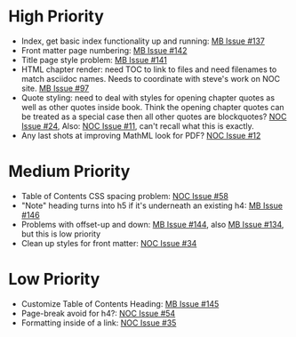 # High Priority
* Index, get basic index functionality up and running:  [MB Issue #137](https://github.com/runemadsen/Magic-Book-Project/issues/137)
* Front matter page numbering: [MB Issue #142](https://github.com/runemadsen/Magic-Book-Project/issues/142)
* Title page style problem: [MB Issue #141](https://github.com/runemadsen/Magic-Book-Project/issues/141)
* HTML chapter render: need TOC to link to files and need filenames to match asciidoc names.  Needs to coordinate with steve's work on NOC site. [MB Issue #97](https://github.com/runemadsen/Magic-Book-Project/issues/97)
* Quote styling: need to deal with styles for opening chapter quotes as well as other quotes inside book.  Think the opening chapter quotes can be treated as a special case then all other quotes are blockquotes? [NOC Issue #24](https://github.com/shiffman/The-Nature-of-Code/issues/24), Also: [NOC Issue #11](https://github.com/shiffman/The-Nature-of-Code/issues/11), can't recall what this is exactly.
* Any last shots at improving MathML look for PDF? [NOC Issue #12](https://github.com/shiffman/The-Nature-of-Code/issues/12)

# Medium Priority
* Table of Contents CSS spacing problem: [NOC Issue #58](https://github.com/shiffman/The-Nature-of-Code/issues/58)
* "Note" heading turns into h5 if it's underneath an existing h4: [MB Issue #146](https://github.com/runemadsen/Magic-Book-Project/issues/146)
* Problems with offset-up and down: [MB Issue #144](https://github.com/runemadsen/Magic-Book-Project/issues/144), also [MB Issue #134](https://github.com/runemadsen/Magic-Book-Project/issues/134), but this is low priority
* Clean up styles for front matter: [NOC Issue #34](https://github.com/shiffman/The-Nature-of-Code/issues/34)


# Low Priority
* Customize Table of Contents Heading: [MB Issue #145](https://github.com/runemadsen/Magic-Book-Project/issues/145)
* Page-break avoid for h4?: [NOC Issue #54](https://github.com/shiffman/The-Nature-of-Code/issues/58)
* Formatting inside of a link: [NOC Issue #35](https://github.com/shiffman/The-Nature-of-Code/issues/35)